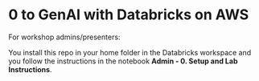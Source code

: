 # 0 to GenAI with Databricks on AWS

For workshop admins/presenters:

You install this repo in your home folder in the Databricks workspace and you follow the instructions in the notebook **Admin - 0. Setup and Lab Instructions**.